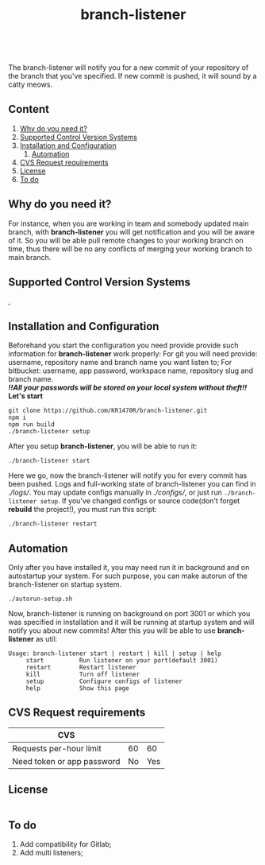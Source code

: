 
<p align="center">
	<strong>
		<h1 align="center">branch-listener</h1>
	</strong>
</p>
<p align="center">
  <a aria-label="branch-listener version">
    <img alt="" src="https://badgen.net/badge/branch-listener/5.0.0/grey">
  </a>
  <a aria-label="Node.js version">
    <img alt="" src="https://badgen.net/badge/node/>=18/green">
  </a>
  <a aria-label="NPM version">
    <img alt="" src="https://badgen.net/badge/npm/>=8.17/purple">
  </a>
  <a aria-label="Typescript version">
    <img alt="" src="https://badgen.net/badge/typescript/>=4/blue">
  </a>
</p>
<p align="center">
	<a aria-label="Axios version">
	    <img alt="" src="https://badgen.net/badge/axios/>=4/pink">
	  </a>
	  <a aria-label="Express version">
	    <img alt="" src="https://badgen.net/badge/express/>=4.18/red">
	  </a>
	    <a aria-label="Zsh/bash">
	    <img alt="" src="https://badgen.net/badge/bash/zsh/black">
	  </a>
	  </a>
	    <a aria-label="Linux">
	    <img alt="" src="https://badgen.net/badge/linux/any//yellow">
	  </a>
  </p>

The branch-listener will notify you for a new commit of your repository of the branch that you've specified.
If new commit is pushed, it will sound by a catty meows.

## Content

1. [Why do you need it? ][1]
2. [Supported Control Version Systems][2]
3. [Installation and Configuration][3]
    1) [Automation][3.1]
4. [CVS Request requirements][4]
5. [License][5]
6. [To do][6]

## Why do you need it?
For instance, when you are working in team and somebody updated main branch, with **branch-listener** you will get notification and you will be aware of it. So you will be able pull remote changes to your working branch on time, thus there will be no any conflicts of merging your working branch to main branch.
## Supported Control Version Systems
<a href="https://github.com">
  <img alt="" src="https://img.shields.io/badge/github-%23121011.svg?style=for-the-badge&logo=github&logoColor=white">
</a><a href="https://bitbucket.org">
  <img alt="" src="https://img.shields.io/badge/bitbucket-%230047B3.svg?style=for-the-badge&logo=bitbucket&logoColor=white">
</a>


## Installation and Configuration
Beforehand you start the configuration you need provide provide such information for **branch-listener** work properly:
For git you will need provide: username, repository name and branch name you want listen to;
For bitbucket: username, app password, workspace name, repository slug and branch name.\
***‼️All your passwords will be stored on your local system without theft‼️***\
 **Let's start**
 
    git clone https://github.com/KR1470R/branch-listener.git
    npm i
    npm run build
    ./branch-listener setup
After you setup **branch-listener**, you will be able to run it:

    ./branch-listener start
Here we go, now the branch-listener will notify you for every commit has been pushed.
Logs and full-working state of branch-listener you can find in *./logs/*.
You may update configs manually in *./configs/*, or just run `./branch-listener setup`.
If you've changed configs or source code(don't forget **rebuild** the project!), you must run this script:

    ./branch-listener restart

## Automation
Only after you have installed it, you may need run it in background and on autostartup your system.
For such purpose, you can make autorun of the branch-listener on startup system.

    ./autorun-setup.sh
Now, branch-listener is running on background on port 3001 or which you was specified in installation and it will be running at startup system and will notify you about new commits!
After this you will be able to use **branch-listener** as util:

    Usage: branch-listener start | restart | kill | setup | help
         start          Run listener on your port(default 3001)
         restart        Restart listener
         kill           Turn off listener
         setup          Configure configs of listener
         help           Show this page


## CVS Request requirements
| CVS | <img alt="" src="https://img.shields.io/badge/github-%23121011.svg?style=for-the-badge&logo=github&logoColor=white">	| <img alt="" src="https://img.shields.io/badge/bitbucket-%230047B3.svg?style=for-the-badge&logo=bitbucket&logoColor=white"> | 	
|----------------------------|----|-----|
| Requests per-hour limit    | 60 | 60  |
| Need token or app password | No | Yes |
## License
<img alt="" src="https://camo.githubusercontent.com/982edb824038d4ed388cf47101d10d06c1e9e5cc2b23b32a15ead6185e35430e/68747470733a2f2f7777772e676e752e6f72672f67726170686963732f67706c76332d6f722d6c617465722e706e67">

## To do
 1. Add compatibility for Gitlab;
 2. Add multi listeners;

[1]:https://github.com/KR1470R/branch-listener#why-do-you-need-it
[2]:https://github.com/KR1470R/branch-listener#supported-control-version-systems
[3]:https://github.com/KR1470R/branch-listener#installation-and-configuration
[3.1]:https://github.com/KR1470R/branch-listener#automation
[4]:https://github.com/KR1470R/branch-listener#cvs-request-requirements
[5]:https://github.com/KR1470R/branch-listener#license
[6]:https://github.com/KR1470R/branch-listener#to-do